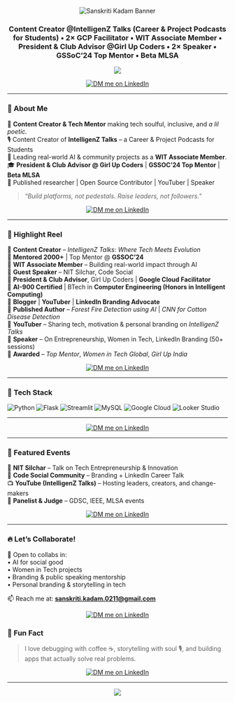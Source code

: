 <p align="center">
  <img src="https://share.creavite.co/6831d70bf271097f92af481e.gif" alt="Sanskriti Kadam Banner"/>
</p>

<h3 align="center">Content Creator @IntelligenZ Talks (Career & Project Podcasts for Students) • 2× GCP Facilitator • WIT Associate Member • President & Club Advisor @Girl Up Coders • 2× Speaker • GSSoC’24 Top Mentor • Beta MLSA</h3>

<p align="center">
  <img src="https://readme-typing-svg.herokuapp.com/?lines=Let%E2%80%99s+build+something+that+matters;Teach.+Learn.+Evolve.+Rise+Like+A+Phoenix&center=true&width=500&height=45&color=FF0000">
</p>


<p align="center">
  <a href="https://www.linkedin.com/in/sanskritikadam" target="_blank">
    <img src="https://img.shields.io/badge/Want%20me%20as%20a%20Speaker%20or%20Mentor%3F-DM%20me%20on%20LinkedIn-blue?style=for-the-badge&logo=linkedin" alt="DM me on LinkedIn"/>
  </a>
</p>

---

### 👑 About Me

🚀 **Content Creator & Tech Mentor** making tech soulful, inclusive, and *a lil poetic.*  
🎙️ Content Creator of **IntelligenZ Talks** – a Career & Project Podcasts for Students  
🌱 Leading real-world AI & community projects as a **WIT Associate Member**.  
🎓 **President & Club Advisor @ Girl Up Coders** | **GSSOC’24 Top Mentor** | **Beta MLSA**  
🧠 Published researcher | Open Source Contributor | YouTuber | Speaker

> _“Build platforms, not pedestals. Raise leaders, not followers.”_

<p align="center">
  <a href="https://www.linkedin.com/in/sanskritikadam" target="_blank">
    <img src="https://img.shields.io/badge/Want%20me%20as%20a%20Speaker%20or%20Mentor%3F-DM%20me%20on%20LinkedIn-blue?style=for-the-badge&logo=linkedin" alt="DM me on LinkedIn"/>
  </a>
</p>

---

### 🌟 Highlight Reel

📌 **Content Creator** – *IntelligenZ Talks: Where Tech Meets Evolution*  
📌 **Mentored 2000+** | Top Mentor @ **GSSOC’24**  
📌 **WIT Associate Member** – Building real-world impact through AI  
📌 **Guest Speaker** – NIT Silchar, Code Social  
📌 **President & Club Advisor**, Girl Up Coders | **Google Cloud Facilitator**  
📌 **AI-900 Certified** | BTech in **Computer Engineering (Honors in Intelligent Computing)**  
📌 **Blogger** | **YouTuber** | **LinkedIn Branding Advocate**  
📌 **Published Author** – *Forest Fire Detection using AI* | *CNN for Cotton Disease Detection*  
📌 **YouTuber** – Sharing tech, motivation & personal branding on *IntelligenZ Talks*  
📌 **Speaker** – On Entrepreneurship, Women in Tech, LinkedIn Branding (50+ sessions)  
📌 **Awarded** – *Top Mentor*, *Women in Tech Global*, *Girl Up India*

<p align="center">
  <a href="https://www.linkedin.com/in/sanskritikadam" target="_blank">
    <img src="https://img.shields.io/badge/Want%20me%20as%20a%20Speaker%20or%20Mentor%3F-DM%20me%20on%20LinkedIn-blue?style=for-the-badge&logo=linkedin" alt="DM me on LinkedIn"/>
  </a>
</p>

---

### 🧰 Tech Stack

![Python](https://img.shields.io/badge/Python-3776AB?style=for-the-badge&logo=python&logoColor=white)
![Flask](https://img.shields.io/badge/Flask-black?style=for-the-badge&logo=flask&logoColor=white)
![Streamlit](https://img.shields.io/badge/Streamlit-FF4B4B?style=for-the-badge&logo=streamlit&logoColor=white)
![MySQL](https://img.shields.io/badge/MySQL-4479A1?style=for-the-badge&logo=mysql&logoColor=white)
![Google Cloud](https://img.shields.io/badge/Google%20Cloud-4285F4?style=for-the-badge&logo=googlecloud&logoColor=white)
![Looker Studio](https://img.shields.io/badge/Looker%20Studio-3B6EBF?style=for-the-badge&logo=googleanalytics&logoColor=white)

---
<p align="center">
  <a href="https://www.linkedin.com/in/sanskritikadam" target="_blank">
    <img src="https://img.shields.io/badge/Want%20me%20as%20a%20Speaker%20or%20Mentor%3F-DM%20me%20on%20LinkedIn-blue?style=for-the-badge&logo=linkedin" alt="DM me on LinkedIn"/>
  </a>
</p>

---

### 📢 Featured Events

🎤 **NIT Silchar** – Talk on Tech Entrepreneurship & Innovation  
🎤 **Code Social Community** – Branding + LinkedIn Career Talk  
📺 **YouTube (IntelligenZ Talks)** – Hosting leaders, creators, and change-makers  
🎤 **Panelist & Judge** – GDSC, IEEE, MLSA events

<p align="center">
  <a href="https://www.linkedin.com/in/sanskritikadam" target="_blank">
    <img src="https://img.shields.io/badge/Want%20me%20as%20a%20Speaker%20or%20Mentor%3F-DM%20me%20on%20LinkedIn-blue?style=for-the-badge&logo=linkedin" alt="DM me on LinkedIn"/>
  </a>
</p>

---

### 🔥 Let’s Collaborate!

🤝 Open to collabs in:  
• AI for social good  
• Women in Tech projects  
• Branding & public speaking mentorship  
• Personal branding & storytelling in tech

📫 Reach me at: **sanskriti.kadam.0211@gmail.com**  

<p align="center">
  <a href="https://www.linkedin.com/in/sanskritikadam" target="_blank">
    <img src="https://img.shields.io/badge/Want%20me%20as%20a%20Speaker%20or%20Mentor%3F-DM%20me%20on%20LinkedIn-blue?style=for-the-badge&logo=linkedin" alt="DM me on LinkedIn"/>
  </a>
</p>




### 🌈 Fun Fact

> I love debugging with coffee ☕, storytelling with soul 🎙️, and building apps that actually solve real problems.

<p align="center">
  <a href="https://www.linkedin.com/in/sanskritikadam" target="_blank">
    <img src="https://img.shields.io/badge/Want%20me%20as%20a%20Speaker%20or%20Mentor%3F-DM%20me%20on%20LinkedIn-blue?style=for-the-badge&logo=linkedin" alt="DM me on LinkedIn"/>
  </a>
</p>

---

<p align="center">
  <img src="https://readme-typing-svg.herokuapp.com/?lines=Teach.+Learn.+Evolve.;Join+the+Legacy+with+SK&center=true&width=500&height=45&color=FF0000">
</p>
